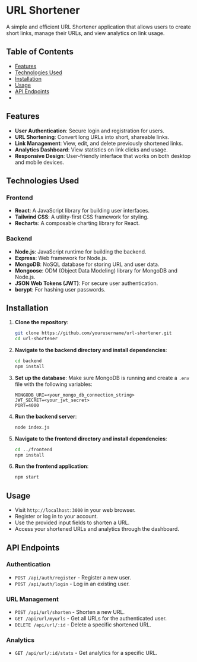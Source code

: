 # URL Shortener

A simple and efficient URL Shortener application that allows users to create short links, manage their URLs, and view analytics on link usage.

## Table of Contents

- [Features](#features)
- [Technologies Used](#technologies-used)
- [Installation](#installation)
- [Usage](#usage)
- [API Endpoints](#api-endpoints)
- 
## Features

- **User Authentication**: Secure login and registration for users.
- **URL Shortening**: Convert long URLs into short, shareable links.
- **Link Management**: View, edit, and delete previously shortened links.
- **Analytics Dashboard**: View statistics on link clicks and usage.
- **Responsive Design**: User-friendly interface that works on both desktop and mobile devices.

## Technologies Used

### Frontend

- **React**: A JavaScript library for building user interfaces.
- **Tailwind CSS**: A utility-first CSS framework for styling.
- **Recharts**: A composable charting library for React.

### Backend

- **Node.js**: JavaScript runtime for building the backend.
- **Express**: Web framework for Node.js.
- **MongoDB**: NoSQL database for storing URL and user data.
- **Mongoose**: ODM (Object Data Modeling) library for MongoDB and Node.js.
- **JSON Web Tokens (JWT)**: For secure user authentication.
- **bcrypt**: For hashing user passwords.

## Installation

1. **Clone the repository**:
    ```bash
    git clone https://github.com/yourusername/url-shortener.git
    cd url-shortener
    ```

2. **Navigate to the backend directory and install dependencies**:
    ```bash
    cd backend
    npm install
    ```

3. **Set up the database**:
   Make sure MongoDB is running and create a `.env` file with the following variables:
    ```
    MONGODB_URI=<your_mongo_db_connection_string>
    JWT_SECRET=<your_jwt_secret>
    PORT=4000
    ```

4. **Run the backend server**:
    ```bash
    node index.js
    ```

5. **Navigate to the frontend directory and install dependencies**:
    ```bash
    cd ../frontend
    npm install
    ```

6. **Run the frontend application**:
    ```bash
    npm start
    ```

## Usage

- Visit `http://localhost:3000` in your web browser.
- Register or log in to your account.
- Use the provided input fields to shorten a URL.
- Access your shortened URLs and analytics through the dashboard.

## API Endpoints

### Authentication

- `POST /api/auth/register` - Register a new user.
- `POST /api/auth/login` - Log in an existing user.

### URL Management

- `POST /api/url/shorten` - Shorten a new URL.
- `GET /api/url/myurls` - Get all URLs for the authenticated user.
- `DELETE /api/url/:id` - Delete a specific shortened URL.

### Analytics

- `GET /api/url/:id/stats` - Get analytics for a specific URL.
